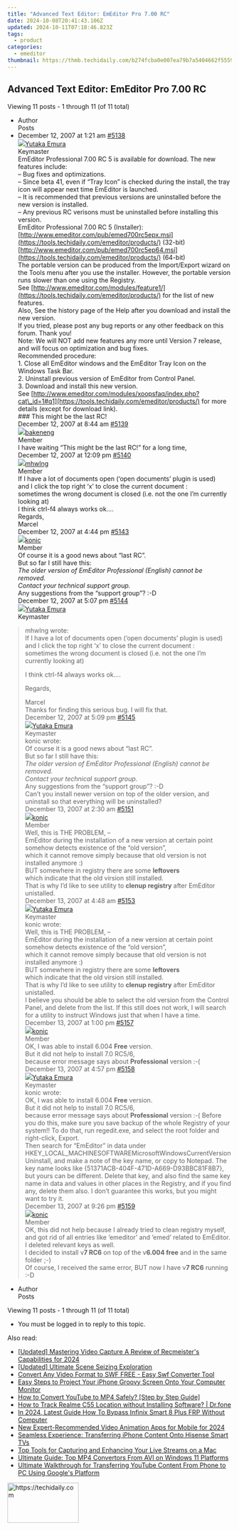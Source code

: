 ```yaml
---
title: "Advanced Text Editor: EmEditor Pro 7.00 RC"
date: 2024-10-08T20:41:43.106Z
updated: 2024-10-11T07:18:46.823Z
tags:
  - product
categories:
  - emeditor
thumbnail: https://thmb.techidaily.com/b274fcba0e007ea79b7a5404662f5559df1dd58ab76cf5b14bd4d500d1b0b1b0.jpg
---
```


## Advanced Text Editor: EmEditor Pro 7.00 RC

Viewing 11 posts - 1 through 11 (of 11 total)

* Author  
Posts
* December 12, 2007 at 1:21 am [#5138](https://tools.techidaily.com/emeditor/products/)  
[![](https://secure.gravatar.com/avatar/a0a6377144ed3636f985d87303f65ed2?s=80&d=identicon&r=g)Yutaka Emura](https://www.emeditor.com/forums/users/yemura/ "View Yutaka Emura's profile")  
Keymaster  
EmEditor Professional 7.00 RC 5 is available for download. The new features include:  
 – Bug fixes and optimizations.  
 – Since beta 41, even if “Tray Icon” is checked during the install, the tray icon will appear next time EmEditor is launched.  
 – It is recommended that previous versions are uninstalled before the new version is installed.  
 – Any previous RC verisons must be uninstalled before installing this version.  
 EmEditor Professional 7.00 RC 5 (Installer):  
[http://www.emeditor.com/pub/emed700rc5epx.msi](https://tools.techidaily.com/emeditor/products/) (32-bit)  
[http://www.emeditor.com/pub/emed700rc5ep64.msi](https://tools.techidaily.com/emeditor/products/) (64-bit)  
 The portable version can be produced from the Import/Export wizard on the Tools menu after you use the installer. However, the portable version runs slower than one using the Registry.  
 See [http://www.emeditor.com/modules/feature1/](https://tools.techidaily.com/emeditor/products/) for the list of new features.  
 Also, See the history page of the Help after you download and install the new version.  
 If you tried, please post any bug reports or any other feedback on this forum. Thank you!  
 Note: We will NOT add new features any more until Version 7 release, and will focus on optimization and bug fixes.  
 Recommended procedure:  
 1\. Close all EmEditor windows and the EmEditor Tray Icon on the Windows Task Bar.  
 2\. Uninstall previous version of EmEditor from Control Panel.  
 3\. Download and install this new version.  
 See [http://www.emeditor.com/modules/xoopsfaq/index.php?cat\_id=1#q1](https://tools.techidaily.com/emeditor/products/) for more details (except for download link).  
 \### This might be the last RC!  
December 12, 2007 at 8:44 am [#5139](https://tools.techidaily.com/emeditor/products/)  
[![](https://secure.gravatar.com/avatar/6d9a3dd2d3951821f1f442d0ccdc12a9?s=80&d=identicon&r=g)bakeneng](https://www.emeditor.com/forums/users/bakeneng/ "View bakeneng's profile")  
Member  
I have waiting “This might be the last RC!” for a long time,  
December 12, 2007 at 12:09 pm [#5140](https://tools.techidaily.com/emeditor/products/)  
[![](https://secure.gravatar.com/avatar/2fe89ea20e39db869958a6a970016e00?s=80&d=identicon&r=g)mhwlng](https://www.emeditor.com/forums/users/mhwlng/ "View mhwlng's profile")  
Member  
If I have a lot of documents open (‘open documents’ plugin is used)  
 and I click the top right ‘x’ to close the current document :  
 sometimes the wrong document is closed (i.e. not the one I’m currently looking at)  
 I think ctrl-f4 always works ok….  
 Regards,  
 Marcel  
December 12, 2007 at 4:44 pm [#5143](https://tools.techidaily.com/emeditor/products/)  
[![](https://secure.gravatar.com/avatar/f63f028992f61a966f80d32862953d26?s=80&d=identicon&r=g)konic](https://www.emeditor.com/forums/users/konic/ "View konic's profile")  
Member  
Of course it is a good news about “last RC”.  
 But so far I still have this:  
_The older version of EmEditor Professional (English) cannot be removed._  
 _Contact your technical support group._  
 Any suggestions from the “support group”? :-D  
December 12, 2007 at 5:07 pm [#5144](https://tools.techidaily.com/emeditor/products/)  
[![](https://secure.gravatar.com/avatar/a0a6377144ed3636f985d87303f65ed2?s=80&d=identicon&r=g)Yutaka Emura](https://www.emeditor.com/forums/users/yemura/ "View Yutaka Emura's profile")  
Keymaster  
> mhwlng wrote:  
> If I have a lot of documents open (‘open documents’ plugin is used)  
> and I click the top right ‘x’ to close the current document :  
> sometimes the wrong document is closed (i.e. not the one I’m currently looking at)  
>  
> I think ctrl-f4 always works ok….  
>  
> Regards,  
>  
> Marcel  
 Thanks for finding this serious bug. I will fix that.  
December 12, 2007 at 5:09 pm [#5145](https://tools.techidaily.com/emeditor/products/)  
[![](https://secure.gravatar.com/avatar/a0a6377144ed3636f985d87303f65ed2?s=80&d=identicon&r=g)Yutaka Emura](https://www.emeditor.com/forums/users/yemura/ "View Yutaka Emura's profile")  
Keymaster  
> konic wrote:  
> Of course it is a good news about “last RC”.  
> But so far I still have this:  
> _The older version of EmEditor Professional (English) cannot be removed._  
> _Contact your technical support group._  
> Any suggestions from the “support group”? :-D  
 Can’t you install newer version on top of the older version, and uninstall so that everything will be uninstalled?  
December 13, 2007 at 2:30 am [#5151](https://tools.techidaily.com/emeditor/products/)  
[![](https://secure.gravatar.com/avatar/f63f028992f61a966f80d32862953d26?s=80&d=identicon&r=g)konic](https://www.emeditor.com/forums/users/konic/ "View konic's profile")  
Member  
Well, this is THE PROBLEM, –  
 EmEditor during the installation of a new version at certain point  
 somehow detects existence of the “old version”,  
 which it cannot remove simply because that old version is not installed anymore :)  
 BUT somewhere in registry there are some **leftovers**  
 which indicate that the old virsion still installed.  
 That is why I’d like to see utility to **clenup registry** after EmEditor unistalled.  
December 13, 2007 at 4:48 am [#5153](https://tools.techidaily.com/emeditor/products/)  
[![](https://secure.gravatar.com/avatar/a0a6377144ed3636f985d87303f65ed2?s=80&d=identicon&r=g)Yutaka Emura](https://www.emeditor.com/forums/users/yemura/ "View Yutaka Emura's profile")  
Keymaster  
> konic wrote:  
> Well, this is THE PROBLEM, –  
> EmEditor during the installation of a new version at certain point  
> somehow detects existence of the “old version”,  
> which it cannot remove simply because that old version is not installed anymore :)  
> BUT somewhere in registry there are some **leftovers**  
> which indicate that the old virsion still installed.  
> That is why I’d like to see utility to **clenup registry** after EmEditor unistalled.  
 I believe you should be able to select the old version from the Control Panel, and delete from the list. If this still does not work, I will search for a utility to instruct Windows just that when I have a time.  
December 13, 2007 at 1:00 pm [#5157](https://tools.techidaily.com/emeditor/products/)  
[![](https://secure.gravatar.com/avatar/f63f028992f61a966f80d32862953d26?s=80&d=identicon&r=g)konic](https://www.emeditor.com/forums/users/konic/ "View konic's profile")  
Member  
OK, I was able to install 6.004 **Free** version.  
 But it did not help to install 7.0 RC5/6,  
 because error message says about **Professional** version :-(
December 13, 2007 at 4:57 pm [#5158](https://tools.techidaily.com/emeditor/products/)  
[![](https://secure.gravatar.com/avatar/a0a6377144ed3636f985d87303f65ed2?s=80&d=identicon&r=g)Yutaka Emura](https://www.emeditor.com/forums/users/yemura/ "View Yutaka Emura's profile")  
Keymaster  
> konic wrote:  
> OK, I was able to install 6.004 **Free** version.  
> But it did not help to install 7.0 RC5/6,  
> because error message says about **Professional** version :-(
 Before you do this, make sure you save backup of the whole Registry of your system!! To do that, run regedit.exe, and select the root folder and right-click, Export.  
 Then search for “EmEditor” in data under HKEY\_LOCAL\_MACHINESOFTWAREMicrosoftWindowsCurrentVersionUninstall, and make a note of the key name, or copy to Notepad. The key name looks like {51371ACB-404F-471D-A669-D93BBC81F8B7}, but yours can be different. Delete that key, and also find the same key name in data and values in other places in the Registry, and if you find any, delete them also. I don’t guarantee this works, but you might want to try it.  
December 13, 2007 at 9:26 pm [#5159](https://tools.techidaily.com/emeditor/products/)  
[![](https://secure.gravatar.com/avatar/f63f028992f61a966f80d32862953d26?s=80&d=identicon&r=g)konic](https://www.emeditor.com/forums/users/konic/ "View konic's profile")  
Member  
OK, this did not help because I already tried to clean registry myself,  
 and got rid of all entries like ’emeditor’ and ’emed’ related to EmEditor.  
 I deleted relevant keys as well.  
 I decided to install v**7 RC6** on top of the v**6.004 free** and in the same folder ;-)  
 Of course, I received the same error, BUT now I have v**7 RC6** running :-D
* Author  
Posts

Viewing 11 posts - 1 through 11 (of 11 total)

* You must be logged in to reply to this topic.

<ins class="adsbygoogle"
     style="display:block"
     data-ad-format="autorelaxed"
     data-ad-client="ca-pub-7571918770474297"
     data-ad-slot="1223367746"></ins>

<ins class="adsbygoogle"
     style="display:block"
     data-ad-client="ca-pub-7571918770474297"
     data-ad-slot="8358498916"
     data-ad-format="auto"
     data-full-width-responsive="true"></ins>

<span class="atpl-alsoreadstyle">Also read:</span>
<div><ul>
<li><a href="https://screen-recording.techidaily.com/updated-mastering-video-capture-a-review-of-recmeisters-capabilities-for-2024/"><u>[Updated] Mastering Video Capture A Review of Recmeister's Capabilities for 2024</u></a></li>
<li><a href="https://on-screen-recording.techidaily.com/updated-ultimate-scene-seizing-exploration/"><u>[Updated] Ultimate Scene Seizing Exploration</u></a></li>
<li><a href="https://win-excellent.techidaily.com/convert-any-video-format-to-swf-free-easy-swf-converter-tool/"><u>Convert Any Video Format to SWF FREE - Easy Swf Converter Tool</u></a></li>
<li><a href="https://win-excellent.techidaily.com/easy-steps-to-project-your-iphone-groovy-screen-onto-your-computer-monitor/"><u>Easy Steps to Project Your iPhone Groovy Screen Onto Your Computer Monitor</u></a></li>
<li><a href="https://youtube-data.techidaily.com/o-convert-youtube-to-mp4-safely-step-by-step-guide/"><u>How to Convert YouTube to MP4 Safely? [Step by Step Guide]</u></a></li>
<li><a href="https://android-location-track.techidaily.com/how-to-track-realme-c55-location-without-installing-software-drfone-by-drfone-virtual-android/"><u>How to Track Realme C55 Location without Installing Software? | Dr.fone</u></a></li>
<li><a href="https://bypass-frp.techidaily.com/in-2024-latest-guide-how-to-bypass-infinix-smart-8-plus-frp-without-computer-by-drfone-android/"><u>In 2024, Latest Guide How To Bypass Infinix Smart 8 Plus FRP Without Computer</u></a></li>
<li><a href="https://smart-video-editing.techidaily.com/new-expert-recommended-video-animation-apps-for-mobile-for-2024/"><u>New Expert-Recommended Video Animation Apps for Mobile for 2024</u></a></li>
<li><a href="https://win-excellent.techidaily.com/seamless-experience-transferring-iphone-content-onto-hisense-smart-tvs/"><u>Seamless Experience: Transferring iPhone Content Onto Hisense Smart TVs</u></a></li>
<li><a href="https://win-excellent.techidaily.com/top-tools-for-capturing-and-enhancing-your-live-streams-on-a-mac/"><u>Top Tools for Capturing and Enhancing Your Live Streams on a Mac</u></a></li>
<li><a href="https://some-knowledge.techidaily.com/ultimate-guide-top-mp4-convertors-from-avi-on-windows-11-platforms/"><u>Ultimate Guide: Top MP4 Convertors From AVI on Windows 11 Platforms</u></a></li>
<li><a href="https://win-excellent.techidaily.com/ultimate-walkthrough-for-transferring-youtube-content-from-phone-to-pc-using-googles-platform/"><u>Ultimate Walkthrough for Transferring YouTube Content From Phone to PC Using Google's Platform</u></a></li>
</ul></div>

<!-- affiliate ads begin -->
<a href="https://aligracehair.sjv.io/c/5597632/2135366/19272" target="_top" id="2135366">
  <img src="//a.impactradius-go.com/display-ad/19272-2135366" border="0" alt="https://techidaily.com" width="160" height="90"/>
</a>
<img height="0" width="0" src="https://aligracehair.sjv.io/i/5597632/2135366/19272" style="position:absolute;visibility:hidden;" border="0" />
<!-- affiliate ads end -->

